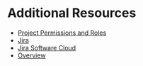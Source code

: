 # Additional Resources

- [Project Permissions and Roles](https://support.atlassian.com/jira-software-cloud/docs/understand-project-permissions-and-roles/)
- [Jira](https://www.atlassian.com/software/jira)
- [Jira Software Cloud](https://support.atlassian.com/jira-software-cloud/)
- [Overview](https://www.atlassian.com/software/jira/guides/getting-started/overview)